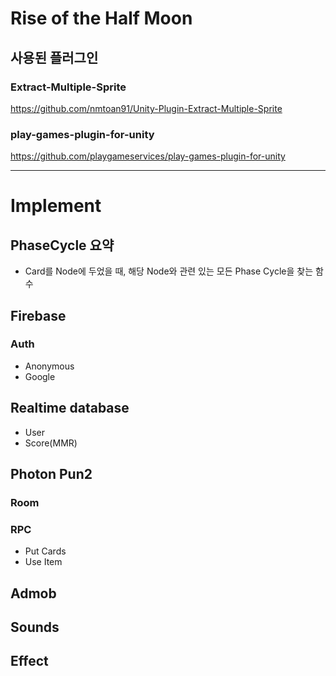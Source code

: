 # Rise of the Half Moon

## 사용된 플러그인
### Extract-Multiple-Sprite
https://github.com/nmtoan91/Unity-Plugin-Extract-Multiple-Sprite
### play-games-plugin-for-unity
https://github.com/playgameservices/play-games-plugin-for-unity

--------------------------------------------------------------------------------------------------------------------------------------------
# Implement

## PhaseCycle 요약
- Card를 Node에 두었을 때, 해당 Node와 관련 있는 모든 Phase Cycle을 찾는 함수


## Firebase
### Auth
- Anonymous
- Google
## Realtime database
 - User
 - Score(MMR)

## Photon Pun2
### Room
### RPC
- Put Cards
- Use Item

## Admob
## Sounds
## Effect
